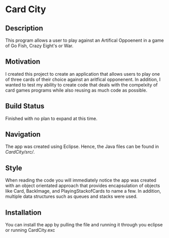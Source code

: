 # Card City
## Description 
This program allows a user to play against an Artifical Oppoenent in a game of Go Fish, Crazy Eight's or War. 
## Motivation
I created this project to create an application that allows users to play one of three cards of their choice against an aritfical opponenent. In addition, I wanted to test my ability to create code that deals with the compelxity of card games programs while also reusing as much code as possible. 
## Build Status
Finished with no plan to expand at this time. 
## Navigation
The app was created using Eclipse. Hence, the Java files can be found in *CardCity/src/*. 
## Style
When reading the code you will immediately notice the app was created with an object orientated approach that provides  encapsulation of objects like Card, BackImage, and PlayingStackofCards to name a few. In addition, multiple data structures such as queues and stacks were used.
## Installation
You can install the app by pulling the file and running it through you eclipse or running CardCity.exc
